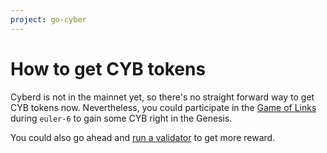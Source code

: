 ```yaml
---
project: go-cyber
---
```


# How to get CYB tokens

Cyberd is not in the mainnet yet, so there's no straight forward way to get CYB tokens now. Nevertheless, you could participate in the [Game of Links](https://cybercongress.ai/game-of-links/) during `euler-6` to gain some CYB right in the Genesis.

You could also go ahead and [run a validator](https://github.com/cybercongress/cyberd/blob/master/docs/run_validator.md) to get more reward.
